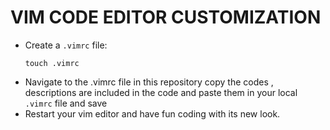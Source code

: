 # VIM CODE EDITOR CUSTOMIZATION

- Create a `.vimrc` file:
  ```
  touch .vimrc
  ```
- Navigate to the .vimrc file in this repository copy the codes , descriptions are included in the code and paste them in your local `.vimrc` file and save
- Restart your vim editor and have fun coding with its new look.
